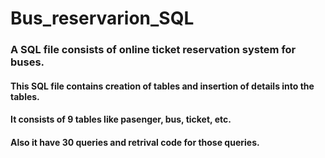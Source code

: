 # Bus_reservarion_SQL
### A SQL file consists of online ticket reservation system for buses.

#### This SQL file contains creation of tables and insertion of details into the tables.
#### It consists of 9 tables like pasenger, bus, ticket, etc.
#### Also it have 30 queries and retrival code for those queries.
